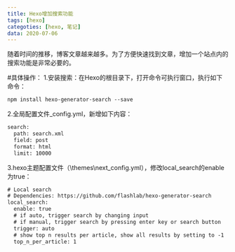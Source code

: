 ```yaml
---
title: Hexo增加搜索功能
tags: [hexo]
categoties: [hexo, 笔记]
data: 2020-07-06
---
```


随着时间的推移，博客文章越来越多。为了方便快速找到文章，增加一个站点内的搜索功能是非常必要的。
<!-- more -->

#具体操作：
1.安装搜索：在Hexo的根目录下，打开命令可执行窗口，执行如下命令：
```html
npm install hexo-generator-search --save
```

2.全局配置文件_config.yml，新增如下内容：
```html
search:
  path: search.xml
  field: post
  format: html
  limit: 10000
```

3.hexo主题配置文件（\themes\next_config.yml），修改local_search的enable为true：
```html
# Local search
# Dependencies: https://github.com/flashlab/hexo-generator-search
local_search:
  enable: true
  # if auto, trigger search by changing input
  # if manual, trigger search by pressing enter key or search button
  trigger: auto
  # show top n results per article, show all results by setting to -1
  top_n_per_article: 1
```